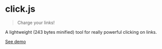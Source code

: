 # click.js
> Charge your links!

A lightweight (243 bytes minified) tool for really powerful clicking on links.

[See demo][0]

[0]: http://andrew--r.github.io/clickjs/demo.html